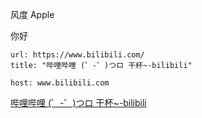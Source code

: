 风度
Apple

你好
```cardlink
url: https://www.bilibili.com/
title: "哔哩哔哩 (゜-゜)つロ 干杯~-bilibili"

host: www.bilibili.com
```
 [哔哩哔哩 (゜-゜)つロ 干杯\~-bilibili](https://www.bilibili.com/)



